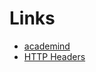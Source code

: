 # Links

- [academind](https://academind.com)
- [HTTP Headers](https://developer.mozilla.org/en-US/docs/Web/HTTP/Headers)
